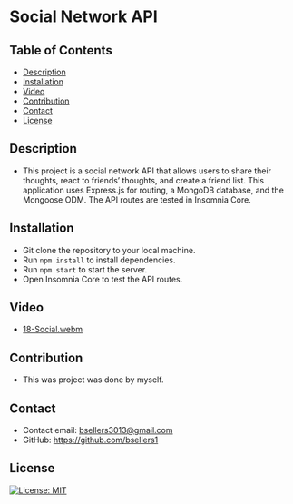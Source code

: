 # Social Network API

## Table of Contents
- [Description](#description)
- [Installation](#installation)
- [Video](#video)
- [Contribution](#contribution)
- [Contact](#contact)
- [License](#license)

## Description
- This project is a social network API that allows users to share their thoughts, react to friends’ thoughts, and create a friend list. This application uses Express.js for routing, a MongoDB database, and the Mongoose ODM. The API routes are tested in Insomnia Core.
    
## Installation
- Git clone the repository to your local machine.
- Run `npm install` to install dependencies.
- Run `npm start` to start the server.
- Open Insomnia Core to test the API routes.
    
## Video
- [18-Social.webm](https://github.com/bsellers1/18-socialnetworkapi/assets/132436242/f8a4fa96-24c2-4659-8e88-9017b32fd2e2)

    
## Contribution
- This was project was done by myself.
    
## Contact
- Contact email: bsellers3013@gmail.com 
- GitHub: https://github.com/bsellers1
    
## License
[![License: MIT](https://img.shields.io/badge/License-MIT-yellow.svg)](https://opensource.org/licenses/MIT)
